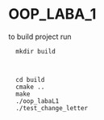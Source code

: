 # OOP_LABA_1



to build project run 



```
  mkdir build



  cd build
  cmake ..
  make
  ./oop_labaL1
  ./test_change_letter

```
